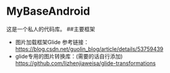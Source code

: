 # MyBaseAndroid

这是一个私人的代码库。
##主要框架
* 图片加载框架Glide 参考链接：
https://blog.csdn.net/guolin_blog/article/details/53759439
* glide专用的图片转换库：(需要的话自行添加)
https://github.com/lizhenjiaweisa/glide-transformations
